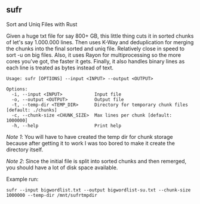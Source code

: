 ## sufr
Sort and Uniq Files with Rust

Given a huge txt file for say 800+ GB, this little thing cuts it in sorted chunks of let's say 1.000.000 lines. Then uses K-Way and deduplication for merging the chunks into the final sorted and uniq file. Relatively close in speed to sort -u on big files. Also, it uses Rayon for multiprocessing so the more cores you've got, the faster it gets. Finally, it also handles binary lines as each line is treated as bytes instead of text.

```
Usage: sufr [OPTIONS] --input <INPUT> --output <OUTPUT>

Options:
  -i, --input <INPUT>            Input file
  -o, --output <OUTPUT>          Output file
  -t, --temp-dir <TEMP_DIR>      Directory for temporary chunk files [default: ./chunks]
  -c, --chunk-size <CHUNK_SIZE>  Max lines per chunk [default: 1000000]
  -h, --help                     Print help
```

*Note 1*: You will have to have created the temp dir for chunk storage because after getting it to work I was too bored to make it create the directory itself.

*Note 2*: Since the initial file is split into sorted chunks and then remerged, you should have a lot of disk space available.

Example run:
```
sufr --input bigwordlist.txt --output bigwordlist-su.txt --chunk-size 1000000 --temp-dir /mnt/sufrtmpdir
```

